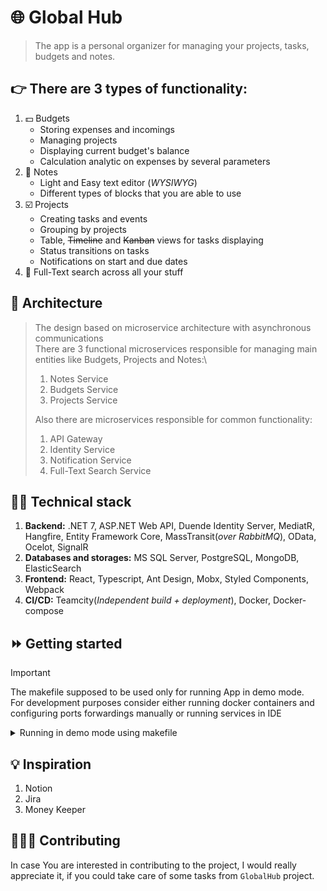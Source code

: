 # :globe_with_meridians: Global Hub

> The app is a personal organizer for managing your projects, tasks, budgets and notes.

## :point_right: There are 3 types of functionality:
1. :dollar: Budgets
   * Storing expenses and incomings
   * Managing projects
   * Displaying current budget's balance
   * Calculation analytic on expenses by several parameters
2. :blue_book: Notes
   * Light and Easy text editor (_WYSIWYG_)
   * Different types of blocks that you are able to use
3. :ballot_box_with_check: Projects
   * Creating tasks and events
   * Grouping by projects
   * Table, ~~Timeline~~ and ~~Kanban~~ views for tasks displaying
   * Status transitions on tasks
   * Notifications on start and due dates
4. :mag_right: Full-Text search across all your stuff

## :wrench: Architecture
> The design based on microservice architecture with asynchronous communications\
> There are 3 functional microservices responsible for managing main entities like Budgets, Projects and Notes:\
> 1. Notes Service
> 2. Budgets Service
> 3. Projects Service
> 
> Also there are microservices responsible for common functionality:
> 1. API Gateway
> 2. Identity Service
> 3. Notification Service
> 4. Full-Text Search Service

## :man_technologist: Technical stack
1. **Backend:** .NET 7, ASP.NET Web API, Duende Identity Server, MediatR, Hangfire, Entity Framework Core, MassTransit(_over RabbitMQ_), OData, Ocelot, SignalR
2. **Databases and storages:** MS SQL Server, PostgreSQL, MongoDB, ElasticSearch
3. **Frontend:** React, Typescript, Ant Design, Mobx, Styled Components, Webpack
4. **CI/CD:** Teamcity(_Independent build + deployment_), Docker, Docker-compose

## :fast_forward: Getting started
> [!IMPORTANT]
> The makefile supposed to be used only for running App in demo mode.\
> For development purposes consider either running docker containers and configuring ports forwardings manually
> or running services in IDE

<details>
  <summary>Running in demo mode using makefile</summary>
  > Before start ensure you have installed:
  > 1. Docker
  > 2. GNU Make utility

  1. Clone the repository to your local folder
  2. In `GlobalHub/` directory create `.env` file using `.env.template` template, default values should be enough for app start.
  3. Run `make up` from  `GlobalHub/GlobalHub` directory
</details>

## :bulb: Inspiration
1. Notion
2. Jira
3. Money Keeper

## :people_holding_hands: Contributing
In case You are interested in contributing to the project, I would really appreciate it, if you could take care of some tasks from `GlobalHub` project.
